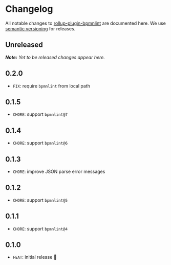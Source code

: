 # Changelog

All notable changes to [rollup-plugin-bpmnlint](https://github.com/nikku/rollup-plugin-bpmnlint) are documented here. We use [semantic versioning](http://semver.org/) for releases.

## Unreleased

___Note:__ Yet to be released changes appear here._

## 0.2.0

* `FIX`: require `bpmnlint` from local path

## 0.1.5

* `CHORE`: support `bpmnlint@7`

## 0.1.4

* `CHORE`: support `bpmnlint@6`

## 0.1.3

* `CHORE`: improve JSON parse error messages

## 0.1.2

* `CHORE`: support `bpmnlint@5`

## 0.1.1

* `CHORE`: support `bpmnlint@4`

## 0.1.0

* `FEAT`: initial release :tada: